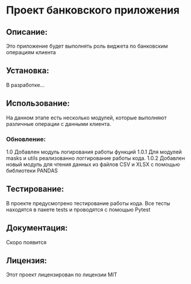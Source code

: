 # Проект банковского приложения
## Описание:
  Это приложение будет выполнять роль виджета по банковским операциям клиента

## Установка:
  В разработке...

## Использование:
  На данном этапе есть несколько модулей, которые выполняют различные
  операции с данными клиента.

### Обновление:
   1.0 Добавлен модуль логирования работы функций
   1.0.1 Для модулей masks и utils реализованно логгирование работы кода.
   1.0.2 Добавлен новый модуль для чтения данных из файлов CSV и XLSX с
   помощью библиотеки PANDAS

## Тестирование:
  В проекте предусмотрено тестирование работы кода.
  Все тесты находятся в пакете tests и проводятся с помощью Pytest
  

## Документация:
  Скоро появится

## Лицензия:
  Этот проект лицензирован по лицензии MIT